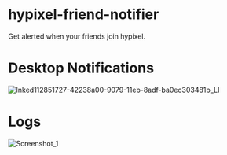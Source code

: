 # hypixel-friend-notifier

Get alerted when your friends join hypixel.

# Desktop Notifications
![Inked112851727-42238a00-9079-11eb-8adf-ba0ec303481b_LI](https://user-images.githubusercontent.com/77368058/113426139-018d7e80-93a1-11eb-9f11-accab3239251.jpg)

# Logs
![Screenshot_1](https://user-images.githubusercontent.com/77368058/112851862-5e272b80-9079-11eb-8f4e-65cf9b3a99c6.png)

